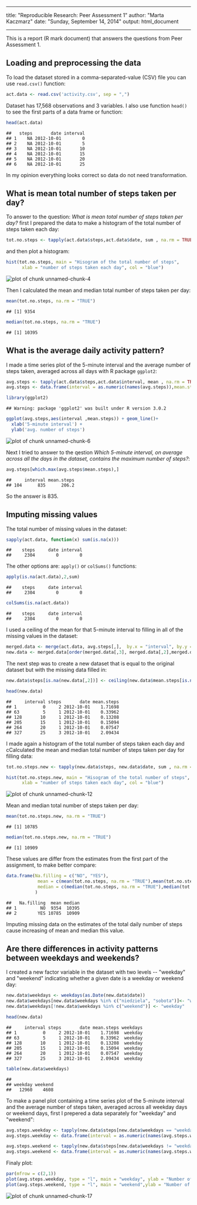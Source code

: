 
---
title: "Reproducible Research: Peer Assessment 1"
author: "Marta Kaczmarz"
date: "Sunday, September 14, 2014"
output: html_document

---

This is a report (R mark document) that answers the questions from Peer Assessment 1. 


## Loading and preprocessing the data

To load the dataset stored in a comma-separated-value (CSV) file you can use ```read.csv()``` function:

```r
act.data <- read.csv('activity.csv', sep = ",")
```
Dataset has 17,568 observations and 3 variables. I also use function ```head()``` to see the first parts of a data frame or function:

```r
head(act.data)
```

```
##   steps       date interval
## 1    NA 2012-10-01        0
## 2    NA 2012-10-01        5
## 3    NA 2012-10-01       10
## 4    NA 2012-10-01       15
## 5    NA 2012-10-01       20
## 6    NA 2012-10-01       25
```
In my opinion everything looks correct so data do not need transformation.

## What is mean total number of steps taken per day?

To answer to the question: *What is mean total number of steps taken per day?* first I prepared the data to make a histogram of the total number of steps taken each day:

```r
tot.no.steps <- tapply(act.data$steps,act.data$date, sum , na.rm = TRUE)
```
and then plot a histogram:

```r
hist(tot.no.steps, main = "Hisogram of the total number of steps", 
      xlab = "number of steps taken each day", col = "blue")
```

![plot of chunk unnamed-chunk-4](figure/unnamed-chunk-4.png) 

Then I calculated the mean and median total number of steps taken per day:

```r
mean(tot.no.steps, na.rm = "TRUE")
```

```
## [1] 9354
```

```r
median(tot.no.steps, na.rm = "TRUE")
```

```
## [1] 10395
```

## What is the average daily activity pattern?

I made a time series plot of the 5-minute interval and the average number of steps taken, averaged across all days with R package ```ggplot2```:

```r
avg.steps <- tapply(act.data$steps,act.data$interval, mean , na.rm = TRUE)
avg.steps <- data.frame(interval = as.numeric(names(avg.steps)),mean.steps = as.vector(avg.steps))

library(ggplot2)
```

```
## Warning: package 'ggplot2' was built under R version 3.0.2
```

```r
ggplot(avg.steps,aes(interval ,mean.steps)) + geom_line()+
  xlab('5-minute interval') +
  ylab('avg. number of steps')
```

![plot of chunk unnamed-chunk-6](figure/unnamed-chunk-6.png) 
  
Next
I tried to answer to the qestion *Which 5-minute interval, on average across all the days in the dataset, contains the maximum number of steps?*:

```r
avg.steps[which.max(avg.steps$mean.steps),]
```

```
##     interval mean.steps
## 104      835      206.2
```
So the answer is 835.

## Imputing missing values

The total number of missing values in the dataset:

```r
sapply(act.data, function(x) sum(is.na(x)))
```

```
##    steps     date interval 
##     2304        0        0
```

The other options are: ```apply()``` or ```colSums()``` functions:

```r
apply(is.na(act.data),2,sum)
```

```
##    steps     date interval 
##     2304        0        0
```

```r
colSums(is.na(act.data))
```

```
##    steps     date interval 
##     2304        0        0
```

I used a ceiling of the mean for that 5-minute interval to filling in all of the missing values in the dataset:

```r
merged.data <- merge(act.data, avg.steps[,],  by.x = "interval", by.y = "interval", sort = FALSE)
new.data <- merged.data[order(merged.data[,3], merged.data[,2],merged.data[,1]), ]
```

The next step was to create a new dataset that is equal to the original dataset but with the missing data filled in:

```r
new.data$steps[is.na(new.data[,2])] <- ceiling(new.data$mean.steps[is.na(new.data[,2])])

head(new.data)
```

```
##     interval steps       date mean.steps
## 1          0     2 2012-10-01    1.71698
## 63         5     1 2012-10-01    0.33962
## 128       10     1 2012-10-01    0.13208
## 205       15     1 2012-10-01    0.15094
## 264       20     1 2012-10-01    0.07547
## 327       25     3 2012-10-01    2.09434
```

I made again a histogram of the total number of steps taken each day and cCalculated the mean and median total number of steps taken per day for filling data:


```r
tot.no.steps.new <- tapply(new.data$steps, new.data$date, sum , na.rm = TRUE)

hist(tot.no.steps.new, main = "Hisogram of the total number of steps", 
      xlab = "number of steps taken each day", col = "blue")
```

![plot of chunk unnamed-chunk-12](figure/unnamed-chunk-12.png) 

Mean and median total number of steps taken per day:

```r
mean(tot.no.steps.new, na.rm = "TRUE")
```

```
## [1] 10785
```

```r
median(tot.no.steps.new, na.rm = "TRUE")
```

```
## [1] 10909
```

These values are differ from the estimates from the first part of the assignment, to make better compare:

```r
data.frame(Na.filling = c("NO", "YES"),
            mean = c(mean(tot.no.steps, na.rm = "TRUE"),mean(tot.no.steps.new, na.rm = "TRUE")),
            median = c(median(tot.no.steps, na.rm = "TRUE"),median(tot.no.steps.new, na.rm = "TRUE")) 
           )
```

```
##   Na.filling  mean median
## 1         NO  9354  10395
## 2        YES 10785  10909
```
Imputing missing data on the estimates of the total daily number of steps cause increasing of mean and median this value.


## Are there differences in activity patterns between weekdays and weekends?

I created a new factor variable in the dataset with two levels -- "weekday" and "weekend" indicating whether a given date is a weekday or weekend day:

```r
new.data$weekdays <- weekdays(as.Date(new.data$date))
new.data$weekdays[new.data$weekdays %in% c("niedziela", "sobota")]<- "weekend"
new.data$weekdays[!new.data$weekdays %in% c("weekend")] <- "weekday"

head(new.data)
```

```
##     interval steps       date mean.steps weekdays
## 1          0     2 2012-10-01    1.71698  weekday
## 63         5     1 2012-10-01    0.33962  weekday
## 128       10     1 2012-10-01    0.13208  weekday
## 205       15     1 2012-10-01    0.15094  weekday
## 264       20     1 2012-10-01    0.07547  weekday
## 327       25     3 2012-10-01    2.09434  weekday
```

```r
table(new.data$weekdays)
```

```
## 
## weekday weekend 
##   12960    4608
```

To make a panel plot containing a time series plot of the 5-minute interval and the average number of steps taken, averaged across all weekday days or weekend days, first I prepered a data separately for "weekday" and "weekend":


```r
avg.steps.weekday <- tapply(new.data$steps[new.data$weekdays == "weekday"],new.data$interval[new.data$weekdays == "weekday"], mean)
avg.steps.weekday <- data.frame(interval = as.numeric(names(avg.steps.weekday)),mean.steps = as.vector(avg.steps.weekday))

avg.steps.weekend <- tapply(new.data$steps[new.data$weekdays != "weekday"],new.data$interval[new.data$weekdays != "weekday"], mean)
avg.steps.weekend <- data.frame(interval = as.numeric(names(avg.steps.weekend)),mean.steps = as.vector(avg.steps.weekend))
```

Finaly plot:


```r
par(mfrow = c(2,1))
plot(avg.steps.weekday, type = "l", main = "weekday", ylab = "Number of steps")
plot(avg.steps.weekend, type = "l", main = "weekend",ylab = "Number of steps")
```

![plot of chunk unnamed-chunk-17](figure/unnamed-chunk-17.png) 
